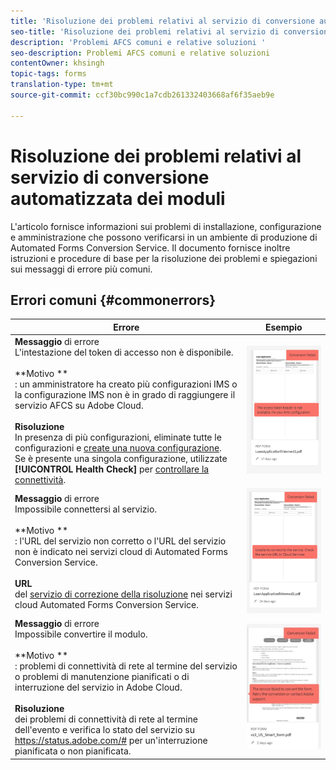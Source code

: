 ```yaml
---
title: 'Risoluzione dei problemi relativi al servizio di conversione automatizzata dei moduli '
seo-title: 'Risoluzione dei problemi relativi al servizio di conversione automatizzata dei moduli (AFCS) '
description: 'Problemi AFCS comuni e relative soluzioni '
seo-description: Problemi AFCS comuni e relative soluzioni
contentOwner: khsingh
topic-tags: forms
translation-type: tm+mt
source-git-commit: ccf30bc990c1a7cdb261332403668af6f35aeb9e

---
```



# Risoluzione dei problemi relativi al servizio di conversione automatizzata dei moduli


L&#39;articolo fornisce informazioni sui problemi di installazione, configurazione e amministrazione che possono verificarsi in un ambiente di produzione di Automated Forms Conversion Service. Il documento fornisce inoltre istruzioni e procedure di base per la risoluzione dei problemi e spiegazioni sui messaggi di errore più comuni.

## Errori comuni {#commonerrors}

| Errore | Esempio |
|--- |--- |
| **Messaggio** di errore <br> L&#39;intestazione del token di accesso non è disponibile. <br><br>**Motivo **<br>: un amministratore ha creato più configurazioni IMS o la configurazione IMS non è in grado di raggiungere il servizio AFCS su Adobe Cloud.<br><br>**Risoluzione**<br> In presenza di più configurazioni, eliminate tutte le configurazioni e [create una nuova configurazione](configure-service.md#obtainpubliccertificates). <br> Se è presente una singola configurazione, utilizzate **[!UICONTROL Health Check]** per [controllare la connettività](configure-service.md#createintegrationoption). | ![L&#39;intestazione del token di accesso non è disponibile](assets/invalid-ims-configuration.png) |
| **Messaggio** di errore <br> Impossibile connettersi al servizio.  <br><br>**Motivo **<br>: l&#39;URL del servizio non corretto o l&#39;URL del servizio non è indicato nei servizi cloud di Automated Forms Conversion Service.<br><br>**URL** <br> del [servizio di correzione della risoluzione](configure-service.md#configure-the-cloud-service) nei servizi cloud Automated Forms Conversion Service. | ![Impossibile connettersi al servizio.](assets/wrong-endpoint-configured.png) |
| **Messaggio** di errore <br> Impossibile convertire il modulo.  <br><br>**Motivo **<br>: problemi di connettività di rete al termine del servizio o problemi di manutenzione pianificati o di interruzione del servizio in Adobe Cloud.<br><br>**Risoluzione**<br> dei problemi di connettività di rete al termine dell&#39;evento e verifica lo stato del servizio su https://status.adobe.com/# per un&#39;interruzione pianificata o non pianificata. | ![Impossibile connettersi al servizio.](assets/service-failure.png) |
